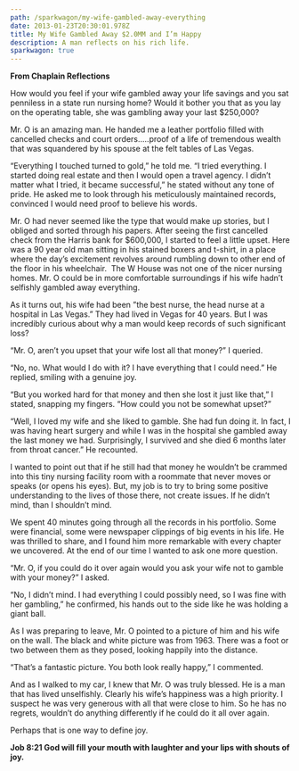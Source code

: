 ```yaml
---
path: /sparkwagon/my-wife-gambled-away-everything
date: 2013-01-23T20:30:01.978Z
title: My Wife Gambled Away $2.0MM and I’m Happy
description: A man reflects on his rich life.
sparkwagon: true
---
```


**From Chaplain Reflections**

How would you feel if your wife gambled away your life savings and you sat penniless in a state run nursing home? Would it bother you that as you lay on the operating table, she was gambling away your last $250,000?

Mr. O is an amazing man. He handed me a leather portfolio filled with cancelled checks and court orders…..proof of a life of tremendous wealth that was squandered by his spouse at the felt tables of Las Vegas.

“Everything I touched turned to gold,” he told me. “I tried everything. I started doing real estate and then I would open a travel agency. I didn’t matter what I tried, it became successful,” he stated without any tone of pride. He asked me to look through his meticulously maintained records, convinced I would need proof to believe his words.

Mr. O had never seemed like the type that would make up stories, but I obliged and sorted through his papers. After seeing the first cancelled check from the Harris bank for $600,000, I started to feel a little upset. Here was a 90 year old man sitting in his stained boxers and t-shirt, in a place where the day’s excitement revolves around rumbling down to other end of the floor in his wheelchair.  The W House was not one of the nicer nursing homes. Mr. O could be in more comfortable surroundings if his wife hadn’t selfishly gambled away everything.

As it turns out, his wife had been ”the best nurse, the head nurse at a hospital in Las Vegas.” They had lived in Vegas for 40 years. But I was incredibly curious about why a man would keep records of such significant loss?

“Mr. O, aren’t you upset that your wife lost all that money?” I queried.

“No, no. What would I do with it? I have everything that I could need.” He replied, smiling with a genuine joy.

“But you worked hard for that money and then she lost it just like that,” I stated, snapping my fingers. “How could you not be somewhat upset?”

“Well, I loved my wife and she liked to gamble. She had fun doing it. In fact, I was having heart surgery and while I was in the hospital she gambled away the last money we had. Surprisingly, I survived and she died 6 months later from throat cancer.” He recounted.

I wanted to point out that if he still had that money he wouldn’t be crammed into this tiny nursing facility room with a roommate that never moves or speaks (or opens his eyes). But, my job is to try to bring some positive understanding to the lives of those there, not create issues. If he didn’t mind, than I shouldn’t mind.

We spent 40 minutes going through all the records in his portfolio. Some were financial, some were newspaper clippings of big events in his life. He was thrilled to share, and I found him more remarkable with every chapter we uncovered. At the end of our time I wanted to ask one more question.

“Mr. O, if you could do it over again would you ask your wife not to gamble with your money?” I asked.

“No, I didn’t mind. I had everything I could possibly need, so I was fine with her gambling,” he confirmed, his hands out to the side like he was holding a giant ball.

As I was preparing to leave, Mr. O pointed to a picture of him and his wife on the wall. The black and white picture was from 1963. There was a foot or two between them as they posed, looking happily into the distance.

“That’s a fantastic picture. You both look really happy,” I commented.

And as I walked to my car, I knew that Mr. O was truly blessed. He is a man that has lived unselfishly. Clearly his wife’s happiness was a high priority. I suspect he was very generous with all that were close to him. So he has no regrets, wouldn’t do anything differently if he could do it all over again.

Perhaps that is one way to define joy.

**Job 8:21 God will fill your mouth with laughter and your lips with shouts of joy.**
